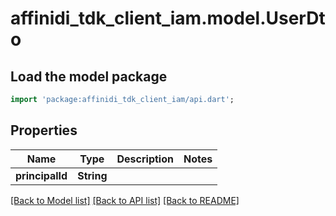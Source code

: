 # affinidi_tdk_client_iam.model.UserDto

## Load the model package

```dart
import 'package:affinidi_tdk_client_iam/api.dart';
```

## Properties

| Name            | Type       | Description | Notes |
| --------------- | ---------- | ----------- | ----- |
| **principalId** | **String** |             |

[[Back to Model list]](../README.md#documentation-for-models) [[Back to API list]](../README.md#documentation-for-api-endpoints) [[Back to README]](../README.md)
